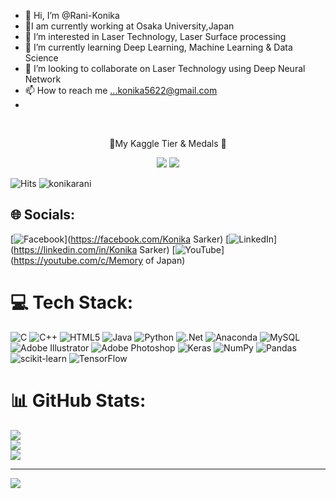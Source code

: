 - 👋 Hi, I’m @Rani-Konika
- 🔭I am currently working at Osaka University,Japan
- 👀 I’m interested in Laser Technology, Laser Surface processing
- 🌱 I’m currently learning Deep Learning, Machine Learning & Data Science
- 💞️ I’m looking to collaborate on Laser Technology using Deep Neural Network
- 📫 How to reach me ...konika5622@gmail.com
- 
<p align="center">

  <br/>
  <p align="center">🥇My Kaggle Tier & Medals 🥇</p>
 
</p>
<p align="center">
  <img src="https://road-to-kaggle-grandmaster.vercel.app/api/badges/konikarani/competition/light&quot; />
  <img src="https://road-to-kaggle-grandmaster.vercel.app/api/badges/konikarani/dataset/light&quot; />
  <img src="https://road-to-kaggle-grandmaster.vercel.app/api/badges/konikarani/notebook/light&quot; />
  <img src="https://road-to-kaggle-grandmaster.vercel.app/api/badges/konikarani/discussion/light&quot; />
</p>


![Hits](https://hits.seeyoufarm.com/api/count/incr/badge.svg?url=https%3A%2F%2Fgithub.com%2Fkonikarani%2Fkaggle-badge&count_bg=%23DDAA17&title_bg=%23555555&icon=&icon_color=%23E7E7E7&title=hits&edge_flat=false)
![konikarani](https://road-to-kaggle-grandmaster.vercel.app/api/simple/konikarani)

<!---
Rani-Konika/Rani-Konika is a ✨ special ✨ repository because its `README.md` (this file) appears on your GitHub profile.
You can click the Preview link to take a look at your changes.
--->

## 🌐 Socials:
[![Facebook](https://img.shields.io/badge/Facebook-%231877F2.svg?logo=Facebook&logoColor=white)](https://facebook.com/Konika Sarker) [![LinkedIn](https://img.shields.io/badge/LinkedIn-%230077B5.svg?logo=linkedin&logoColor=white)](https://linkedin.com/in/Konika Sarker) [![YouTube](https://img.shields.io/badge/YouTube-%23FF0000.svg?logo=YouTube&logoColor=white)](https://youtube.com/c/Memory of Japan) 

# 💻 Tech Stack:
![C](https://img.shields.io/badge/c-%2300599C.svg?style=for-the-badge&logo=c&logoColor=white) ![C++](https://img.shields.io/badge/c++-%2300599C.svg?style=for-the-badge&logo=c%2B%2B&logoColor=white) ![HTML5](https://img.shields.io/badge/html5-%23E34F26.svg?style=for-the-badge&logo=html5&logoColor=white) ![Java](https://img.shields.io/badge/java-%23ED8B00.svg?style=for-the-badge&logo=java&logoColor=white) ![Python](https://img.shields.io/badge/python-3670A0?style=for-the-badge&logo=python&logoColor=ffdd54) ![.Net](https://img.shields.io/badge/.NET-5C2D91?style=for-the-badge&logo=.net&logoColor=white) ![Anaconda](https://img.shields.io/badge/Anaconda-%2344A833.svg?style=for-the-badge&logo=anaconda&logoColor=white) ![MySQL](https://img.shields.io/badge/mysql-%2300f.svg?style=for-the-badge&logo=mysql&logoColor=white) ![Adobe Illustrator](https://img.shields.io/badge/adobeillustrator-%23FF9A00.svg?style=for-the-badge&logo=adobeillustrator&logoColor=white) ![Adobe Photoshop](https://img.shields.io/badge/adobephotoshop-%2331A8FF.svg?style=for-the-badge&logo=adobephotoshop&logoColor=white) ![Keras](https://img.shields.io/badge/Keras-%23D00000.svg?style=for-the-badge&logo=Keras&logoColor=white) ![NumPy](https://img.shields.io/badge/numpy-%23013243.svg?style=for-the-badge&logo=numpy&logoColor=white) ![Pandas](https://img.shields.io/badge/pandas-%23150458.svg?style=for-the-badge&logo=pandas&logoColor=white) ![scikit-learn](https://img.shields.io/badge/scikit--learn-%23F7931E.svg?style=for-the-badge&logo=scikit-learn&logoColor=white) ![TensorFlow](https://img.shields.io/badge/TensorFlow-%23FF6F00.svg?style=for-the-badge&logo=TensorFlow&logoColor=white)
# 📊 GitHub Stats:
![](https://github-readme-stats.vercel.app/api?username=Konika&theme=dark&hide_border=false&include_all_commits=true&count_private=false)<br/>
![](https://github-readme-streak-stats.herokuapp.com/?user=Konika&theme=dark&hide_border=false)<br/>
![](https://github-readme-stats.vercel.app/api/top-langs/?username=Konika&theme=dark&hide_border=false&include_all_commits=true&count_private=false&layout=compact)

---
[![](https://visitcount.itsvg.in/api?id=Konika&icon=7&color=10)](https://visitcount.itsvg.in)




